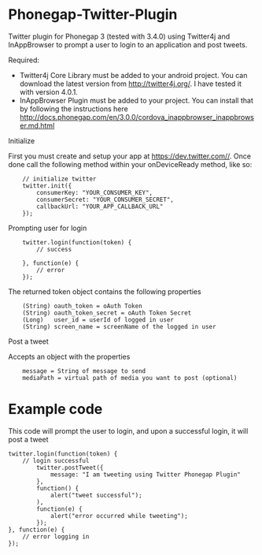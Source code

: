 Phonegap-Twitter-Plugin
=======================

Twitter plugin for Phonegap 3 (tested with 3.4.0) using Twitter4j and InAppBrowser to prompt a user to login to an application and post tweets.

Required:
- Twitter4j Core Library must be added to your android project. You can download the latest version from http://twitter4j.org/. I have tested it with version 4.0.1.
- InAppBrowser Plugin must be added to your project. You can install that by following the instructions here http://docs.phonegap.com/en/3.0.0/cordova_inappbrowser_inappbrowser.md.html


Initialize

First you must create and setup your app at https://dev.twitter.com//. Once done call the following method within your onDeviceReady method, like so:

        // initialize twitter
        twitter.init({
            consumerKey: "YOUR_CONSUMER_KEY",
            consumerSecret: "YOUR_CONSUMER_SECRET",
            callbackUrl: "YOUR_APP_CALLBACK_URL"
        });


Prompting user for login

        twitter.login(function(token) {
            // success

        }, function(e) {
            // error
        });
        
The returned token object contains the following properties

        (String) oauth_token = oAuth Token 
        (String) oauth_token_secret = oAuth Token Secret
        (Long)   user_id = userId of logged in user
        (String) screen_name = screenName of the logged in user


Post a tweet

Accepts an object with the properties 

        message = String of message to send
        mediaPath = virtual path of media you want to post (optional)


Example code
============

This code will prompt the user to login, and upon a successful login, it will post a tweet

	twitter.login(function(token) {
		// login successful
	        twitter.postTweet({
        	    message: "I am tweeting using Twitter Phonegap Plugin"
	        }, 
        	function() {
	            alert("tweet successful");
        	),
	        function(e) {
        	    alert("error occurred while tweeting");
	        });
	}, function(e) {
		// error logging in
	});